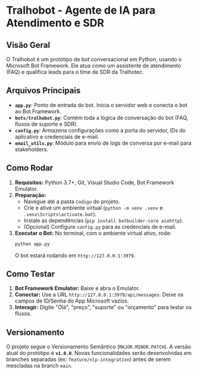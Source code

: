 # Tralhobot - Agente de IA para Atendimento e SDR

## Visão Geral

O Tralhobot é um protótipo de bot conversacional em Python, usando o Microsoft Bot Framework. Ele atua como um assistente de atendimento (FAQ) e qualifica leads para o time de SDR da Tralhotec.

## Arquivos Principais

* **`app.py`**: Ponto de entrada do bot. Inicia o servidor web e conecta o bot ao Bot Framework.
* **`bots/tralhobot.py`**: Contém toda a lógica de conversação do bot (FAQ, fluxos de suporte e SDR).
* **`config.py`**: Armazena configurações como a porta do servidor, IDs do aplicativo e credenciais de e-mail.
* **`email_utils.py`**: Módulo para envio de logs de conversa por e-mail para stakeholders.

## Como Rodar

1.  **Requisitos:** Python 3.7+, Git, Visual Studio Code, Bot Framework Emulator.
2.  **Preparação:**
    * Navegue até a pasta `Codigo` do projeto.
    * Crie e ative um ambiente virtual (`python -m venv .venv` e `.venv\Scripts\activate.bat`).
    * Instale as dependências (`pip install botbuilder-core aiohttp`).
    * (Opcional) Configure `config.py` para as credenciais de e-mail.
3.  **Executar o Bot:** No terminal, com o ambiente virtual ativo, rode:
    ```bash
    python app.py
    ```
    O bot estará rodando em `http://127.0.0.1:3979`.

## Como Testar

1.  **Bot Framework Emulator:** Baixe e abra o Emulator.
2.  **Conectar:** Use a URL `http://127.0.0.1:3979/api/messages`. Deixe os campos de ID/Senha do App Microsoft vazios.
3.  **Interagir:** Digite "Olá", "preço", "suporte" ou "orçamento" para testar os fluxos.

## Versionamento

O projeto segue o Versionamento Semântico (`MAJOR.MINOR.PATCH`). A versão atual do protótipo é **`v1.0.0`**. Novas funcionalidades serão desenvolvidas em branches separadas (ex: `feature/nlp-integration`) antes de serem mescladas na branch `main`.
